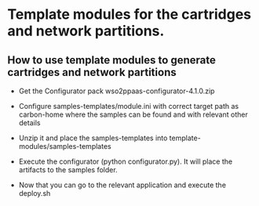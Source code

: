 # Template modules for the cartridges and network partitions.

How to use template modules to generate cartridges and network partitions
-------------------------------------------------------------

- Get the Configurator pack wso2ppaas-configurator-4.1.0.zip

- Configure samples-templates/module.ini with correct target path as carbon-home where the samples can be found and with relevant other details

- Unzip it and place the samples-templates into template-modules/samples-templates

- Execute the configurator (python configurator.py). It will place the artifacts to the samples folder.

- Now that you can go to the relevant application and execute the deploy.sh
